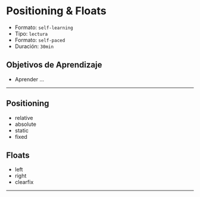 # Positioning & Floats
- Formato: `self-learning`
- Tipo: `lectura`
- Formato: `self-paced`
- Duración: `30min`

## Objetivos de Aprendizaje

- Aprender ...

***

## Positioning
  - relative
  - absolute
  - static
  - fixed

## Floats
  - left
  - right
  - clearfix

***
